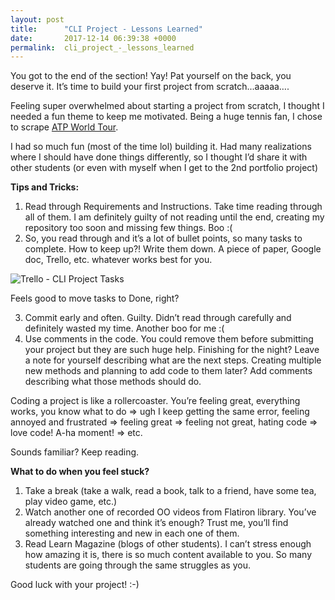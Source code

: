 ```yaml
---
layout: post
title:      "CLI Project - Lessons Learned"
date:       2017-12-14 06:39:38 +0000
permalink:  cli_project_-_lessons_learned
---
```



You got to the end of the section! Yay! Pat yourself on the back, you deserve it.
It’s time to build your first project from scratch...aaaaa….

Feeling super overwhelmed about starting a project from scratch, I thought I needed a fun theme to keep me motivated. Being a huge tennis fan, I chose to scrape [ATP World Tour](http://www.atpworldtour.com/). 

I had so much fun (most of the time lol) building it. Had many realizations where I should have done things differently, so I thought I’d share it with other students (or even with myself when I get to the 2nd portfolio project)

**Tips and Tricks:**

1. Read through Requirements and Instructions. Take time reading through all of them. I am definitely guilty of not reading until the end, creating my repository too soon and missing few things. Boo :(
2. So, you read through and it’s a lot of bullet points, so many tasks to complete. How to keep up?! Write them down. A piece of paper, Google doc, Trello, etc. whatever works best for you. 

![Trello - CLI Project Tasks](//imgur.com/a/uUdYo)

Feels good to move tasks to Done, right? 

3. Commit early and often. Guilty. Didn’t read through carefully and definitely wasted my time. Another boo for me :(
4. Use comments in the code. You could remove them before submitting your project but they are such huge help. Finishing for the night? Leave a note for yourself describing what are the next steps. Creating multiple new methods and planning to add code to them later? Add comments describing what those methods should do. 

Coding a project is like a rollercoaster. You’re feeling great, everything works, you know what to do => ugh I keep getting the same error, feeling annoyed and frustrated => feeling great => feeling not great, hating code => love code! A-ha moment! => etc. 

Sounds familiar? Keep reading.

**What to do when you feel stuck?**

1. Take a break (take a walk, read a book, talk to a friend, have some tea, play video game, etc.)
2. Watch another one of recorded OO videos from Flatiron library. You’ve already watched one and think it’s enough? Trust me, you’ll find something interesting and new in each one of them. 
3. Read Learn Magazine (blogs of other students). I can’t stress enough how amazing it is, there is so much content available to you. So many students are going through the same struggles as you.

Good luck with your project! :-)


